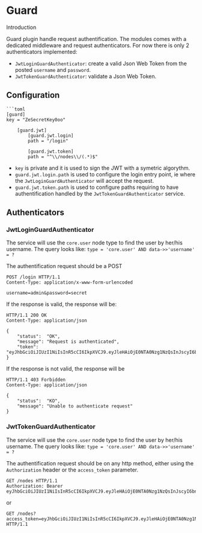 Guard
=====

Introduction

Guard plugin handle request authentification. The modules comes with a dedicated middleware and request authenticators.
For now there is only 2 authenticators implemented:
 - ``JwtLoginGuardAuthenticator``: create a valid Json Web Token from the posted ``username`` and ``password``.
 - ``JwtTokenGuardAuthenticator``: validate a Json Web Token. 

Configuration
-------------


    ```toml
    [guard]
    key = "ZeSecretKey0oo"
    
        [guard.jwt]
            [guard.jwt.login]
            path = "/login"
    
            [guard.jwt.token]
            path = "^\\/nodes\\/(.*)$"


- ``key`` is private and it is used to sign the JWT with a symetric algorythm.
- ``guard.jwt.login.path`` is used to configure the login entry point, ie where the ``JwtLoginGuardAuthenticator`` will accept the request.
- ``guard.jwt.token.path`` is used to configure paths requiring to have authentification handled by the ``JwtTokenGuardAuthenticator`` service.


Authenticators
--------------

### JwtLoginGuardAuthenticator


The service will use the ``core.user`` node type to find the user by her/his username. The query looks like: ``type = 'core.user' AND data->>'username' = ?``

The authentification request should be a POST

```HTTP
POST /login HTTP/1.1
Content-Type: application/x-www-form-urlencoded

username=admin&password=secret
```

If the response is valid, the response will be:

```HTTP
HTTP/1.1 200 OK
Content-Type: application/json

{
    "status":  "OK",
    "message": "Request is authenticated",
    "token":   "eyJhbGciOiJIUzI1NiIsInR5cCI6IkpXVCJ9.eyJleHAiOjE0NTA0Nzg1NzQsInJscyI6bnVsbCwidXNyIjoicmFuZGUifQ.E_BMRg2UWO7jVw1CGgn7WhhwbATCHjYYcausZZ7LSZA",
}

```

If the response is not valid, the response will be

```HTTP
HTTP/1.1 403 Forbidden
Content-Type: application/json

{
    "status":  "KO",
    "message": "Unable to authenticate request"
}
```
   
### JwtTokenGuardAuthenticator

The service will use the ``core.user`` node type to find the user by her/his username. The query looks like: ``type = 'core.user' AND data->>'username' = ?``

The authentification request should be on any http method, either using the ``Authorization`` header or the ``access_token`` parameter.

```HTTP
GET /nodes HTTP/1.1
Authorization: Bearer eyJhbGciOiJIUzI1NiIsInR5cCI6IkpXVCJ9.eyJleHAiOjE0NTA0Nzg1NzQsInJscyI6bnVsbCwidXNyIjoicmFuZGUifQ.E_BMRg2UWO7jVw1CGgn7WhhwbATCHjYYcausZZ7LSZA
```

or

```HTTP
GET /nodes?access_token=eyJhbGciOiJIUzI1NiIsInR5cCI6IkpXVCJ9.eyJleHAiOjE0NTA0Nzg1NzQsInJscyI6bnVsbCwidXNyIjoicmFuZGUifQ.E_BMRg2UWO7jVw1CGgn7WhhwbATCHjYYcausZZ7LSZA HTTP/1.1
```
